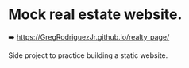 # Mock real estate website.   

➡️  https://GregRodriguezJr.github.io/realty_page/

Side project to practice building a static website.

